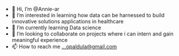 - 👋 Hi, I’m @Annie-ar
- 👀 I’m interested in learning how data can be harnessed to build innovative solutions applications in healthcare 
- 🌱 I’m currently learning Data science
- 💞️ I’m looking to collaborate on projects where i can intern and gain meaningful experience
- 📫 How to reach me ...opaldula@gmail.com

<!---
Annie-ar/Annie-ar is a ✨ special ✨ repository because its `README.md` (this file) appears on your GitHub profile.
You can click the Preview link to take a look at your changes.
--->
